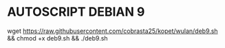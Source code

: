 AUTOSCRIPT DEBIAN 9
===================
wget https://raw.githubusercontent.com/cobrasta25/kopet/wulan/deb9.sh && chmod +x deb9.sh && ./deb9.sh

